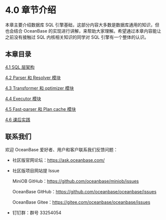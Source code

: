 # 4.0 章节介绍

本章主要介绍数据库 SQL 引擎基础，这部分内容大多数是数据库通用的知识，但也会结合 OceanBase 的实现进行讲解，来帮助大家理解。希望通过本章内容能让之前没有接触过 SQL 内核相关知识的同学对 SQL 引擎有一个整体的认识。

## 本章目录

[4.1 SQL 层架构](2.sql-layer-architecture.md)

[4.2 Parser 和 Resolver 模块](3.parser-resolver.md)

[4.3 Transformer 和 optimizer 模块](4.transformer-optimizer.md)

[4.4 Executor 模块](5.executor.md)

[4.5 Fast-parser 和 Plan cache 模块](6.fast-parser-plan-cache.md)

[4.6 课后实践](7.homework.md)

## 联系我们

欢迎 OceanBase 爱好者、用户和客户联系我们反馈问题：

- 社区版官网论坛：<https://ask.oceanbase.com/>

- 社区版项目网站提 Issue

    MiniOB GitHub：<https://github.com/oceanbase/miniob/issues>

    OceanBase GitHub：<https://github.com/oceanbase/oceanbase/issues>

    OceanBase Gitee：<https://gitee.com/oceanbase/oceanbase/issues>

- 钉钉群：群号 33254054
